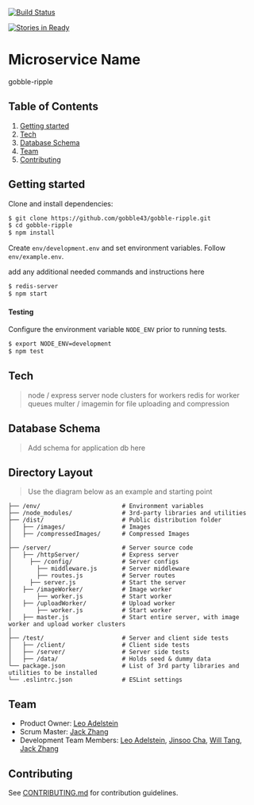 [![Build Status](https://travis-ci.org/gobble43/gobble-ripple.svg?branch=master)](https://travis-ci.org/gobble43/gobble-ripple)

[![Stories in Ready](https://badge.waffle.io/gobble43/gobble-ripple.png?label=ready&title=Ready)](https://waffle.io/gobble43/gobble-ripple)

# Microservice Name
gobble-ripple

## Table of Contents
1. [Getting started](#getting-started)
2. [Tech](#tech)
3. [Database Schema](#database-schema)
4. [Team](#team)
5. [Contributing](#contributing)

## Getting started

Clone and install dependencies:
```sh
$ git clone https://github.com/gobble43/gobble-ripple.git
$ cd gobble-ripple
$ npm install
```
Create `env/development.env` and set environment variables. Follow `env/example.env`.

add any additional needed commands and instructions here

```sh
$ redis-server
$ npm start
```

#### Testing

Configure the environment variable `NODE_ENV` prior to running tests.

 ```sh
$ export NODE_ENV=development
$ npm test
```

## Tech
> node / express server
> node clusters for workers
> redis for worker queues
> multer / imagemin for file uploading and compression

## Database Schema
> Add schema for application db here

## Directory Layout
> Use the diagram below as an example and starting point
```
├── /env/                       # Environment variables
├── /node_modules/              # 3rd-party libraries and utilities
├── /dist/                      # Public distribution folder
│   ├── /images/                # Images
│   ├── /compressedImages/      # Compressed Images
│
├── /server/                    # Server source code
│   ├── /httpServer/            # Express server
│     ├── /config/              # Server configs
│       ├── middleware.js       # Server middleware
│       ├── routes.js           # Server routes
│     ├── server.js             # Start the server
│   ├── /imageWorker/           # Image worker
│       ├── worker.js           # Start worker
│   ├── /uploadWorker/          # Upload worker
│       ├── worker.js           # Start worker
│   ├── master.js               # Start entire server, with image worker and upload worker clusters
│
├── /test/                      # Server and client side tests
│   ├── /client/                # Client side tests
│   ├── /server/                # Server side tests
│   ├── /data/                  # Holds seed & dummy data
└── package.json                # List of 3rd party libraries and utilities to be installed
└── .eslintrc.json              # ESLint settings
```

## Team
  - Product Owner:            [Leo Adelstein](https://github.com/leoadelstein)
  - Scrum Master:             [Jack Zhang](https://github.com/jackrzhang)
  - Development Team Members: [Leo Adelstein](https://github.com/leoadelstein), [Jinsoo Cha](https://github.com/jinsoocha), [Will Tang](https://github.com/willwtang), [Jack Zhang](https://github.com/jackrzhang)

## Contributing
See [CONTRIBUTING.md](https://github.com/gobble43/docs/blob/master/STYLE-GUIDE.md) for contribution guidelines.